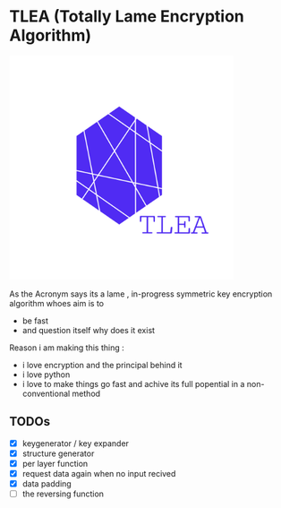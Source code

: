 # TLEA (Totally Lame Encryption Algorithm)

<img src="TLEA.png" width="400">

As the Acronym says its a lame , in-progress symmetric key encryption algorithm whoes aim is to 
* be fast
* and question itself why does it exist


Reason i am making this thing :
* i love encryption and the principal behind it
* i love python
* i love to make things go fast and achive its full popential in a non-conventional method

## TODOs

- [x] keygenerator / key expander
- [x] structure generator
- [x] per layer function
- [x] request data again when no input recived
- [x] data padding
- [ ] the reversing function
